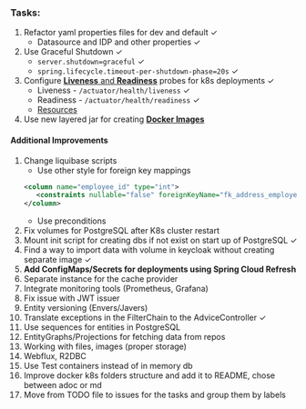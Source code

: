 ### Tasks:

1. Refactor yaml properties files for dev and default ✓
    * Datasource and IDP and other properties ✓
1. Use Graceful Shutdown ✓
    * ```server.shutdown=graceful``` ✓
    * ```spring.lifecycle.timeout-per-shutdown-phase=20s``` ✓
1. Configure [**Liveness** and **Readiness**](https://spring.io/blog/2020/03/25/liveness-and-readiness-probes-with-spring-boot) probes for k8s deployments ✓
    * Liveness - ```/actuator/health/liveness``` ✓
    * Readiness - ```/actuator/health/readiness``` ✓
    * [Resources](https://docs.spring.io/spring-boot/docs/2.3.0.BUILD-SNAPSHOT/reference/html/production-ready-features.html#production-ready-kubernetes-probes)
1. Use new layered jar for creating [**Docker Images**](https://spring.io/blog/2020/01/27/creating-docker-images-with-spring-boot-2-3-0-m1)
#### Additional Improvements
1. Change liquibase scripts
    * Use other style for foreign key mappings
    ```xml
   <column name="employee_id" type="int">
       <constraints nullable="false" foreignKeyName="fk_address_employee" references="employee(id)"/>
   </column>
   ```
    * Use preconditions
1. Fix volumes for PostgreSQL after K8s cluster restart
1. Mount init script for creating dbs if not exist on start up of PostgreSQL ✓
1. Find a way to import data with volume in keycloak without creating separate image ✓
1. **Add ConfigMaps/Secrets for deployments using Spring Cloud Refresh**
1. Separate instance for the cache provider
1. Integrate monitoring tools (Prometheus, Grafana)
1. Fix issue with JWT issuer
1. Entity versioning (Envers/Javers)
1. Translate exceptions in the FilterChain to the AdviceController ✓
1. Use sequences for entities in PostgreSQL
1. EntityGraphs/Projections for fetching data from repos
1. Working with files, images (proper storage)
1. Webflux, R2DBC
1. Use Test containers instead of in memory db
1. Improve docker k8s folders structure and add it to README, chose between adoc or md
1. Move from TODO file to issues for the tasks and group them by labels
